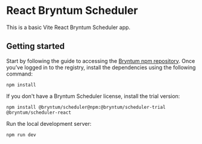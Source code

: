 # React Bryntum Scheduler 

This is a basic Vite React Bryntum Scheduler app.

## Getting started 

 Start by following the guide to accessing the [Bryntum npm repository](https://bryntum.com/products/scheduler/docs/guide/Scheduler/npm-repository). Once you’ve logged in to the registry, install the dependencies using the following command:

```shell
npm install
```

If you don't have a Bryntum Scheduler license, install the trial version:

```shell
npm install @bryntum/scheduler@npm:@bryntum/scheduler-trial @bryntum/scheduler-react
```

Run the local development server:

```shell
npm run dev
```